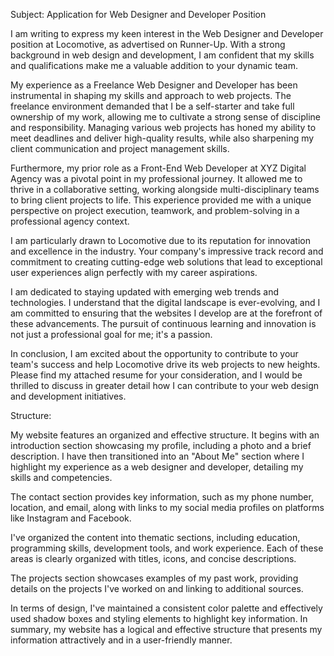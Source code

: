 Subject: Application for Web Designer and Developer Position



I am writing to express my keen interest in the Web Designer and Developer position at Locomotive,
as advertised on Runner-Up. With a strong background in web design and development, I am confident 
that my skills and qualifications make me a valuable addition to your dynamic team.

My experience as a Freelance Web Designer and Developer has been instrumental in shaping my skills and approach
to web projects. The freelance environment demanded that I be a self-starter and take full ownership of my work,
allowing me to cultivate a strong sense of discipline and responsibility. Managing various web projects has honed
my ability to meet deadlines and deliver high-quality results, while also sharpening my client communication and
project management skills.

Furthermore, my prior role as a Front-End Web Developer at XYZ Digital Agency was a pivotal point in my
professional journey. It allowed me to thrive in a collaborative setting, working alongside multi-disciplinary
teams to bring client projects to life. This experience provided me with a unique perspective on project execution,
teamwork, and problem-solving in a professional agency context.

I am particularly drawn to Locomotive due to its reputation for innovation and excellence in the industry.
Your company's impressive track record and commitment to creating cutting-edge web solutions that lead to
exceptional user experiences align perfectly with my career aspirations.

I am dedicated to staying updated with emerging web trends and technologies. I understand that the digital
landscape is ever-evolving, and I am committed to ensuring that the websites I develop are at the forefront of
these advancements. The pursuit of continuous learning and innovation is not just a professional goal for me;
it's a passion.

In conclusion, I am excited about the opportunity to contribute to your team's success and help Locomotive
drive its web projects to new heights. Please find my attached resume for your consideration, and I would be
thrilled to discuss in greater detail how I can contribute to your web design and development initiatives.




Structure:

My website features an organized and effective structure. It begins with an introduction section showcasing my
profile, including a photo and a brief description. I have then transitioned into an "About Me" section where I
highlight my experience as a web designer and developer, detailing my skills and competencies.

The contact section provides key information, such as my phone number, location, and email, along with links
to my social media profiles on platforms like Instagram and Facebook.

I've organized the content into thematic sections, including education, programming skills, development tools,
and work experience. Each of these areas is clearly organized with titles, icons, and concise descriptions.

The projects section showcases examples of my past work, providing details on the projects I've worked on and
linking to additional sources.

In terms of design, I've maintained a consistent color palette and effectively used shadow boxes and styling
elements to highlight key information. In summary, my website has a logical and effective structure that presents
my information attractively and in a user-friendly manner.
